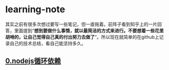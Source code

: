 # learning-note

其实之前有很多次想过要写一些笔记，但一直拖着。前阵子看到知乎上的一片回答，里面提到“**想到要做什么事情，就以最简洁的方式来进行。不要想着一些花里胡哨的，让自己觉得自己真的付出努力去做了**“。所以现在就简单的在github上记录自己的技术总结，看自己能坚持多久。

## [0.nodejs循环依赖](1-nodejs-circular-dependency/nodejs循环依赖.md)
